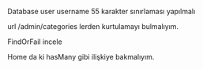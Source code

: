 Database user username 55 karakter sınırlaması yapılmalı

url /admin/categories lerden kurtulamayı bulmalıyım.

FindOrFail incele

Home da ki hasMany gibi ilişkiye bakmalıyım.
